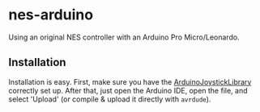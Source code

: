 # nes-arduino
Using an original NES controller with an Arduino Pro Micro/Leonardo.

## Installation
Installation is easy. First, make sure you have the [ArduinoJoystickLibrary](https://github.com/MHeironimus/ArduinoJoystickLibrary) correctly set up. After that, just open the Arduino IDE, open the file, and select 'Upload' (or compile & upload it directly with `avrdude`).
